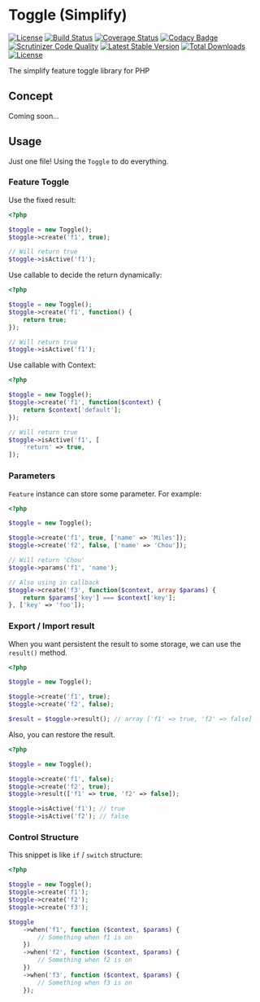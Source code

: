 # Toggle (Simplify)

[![License][license-svg]][license-link]
[![Build Status](https://travis-ci.com/MilesChou/toggle-simplify.svg?branch=master)](https://travis-ci.com/MilesChou/toggle-simplify)
[![Coverage Status](https://coveralls.io/repos/github/MilesChou/toggle-simplify/badge.svg)](https://coveralls.io/github/MilesChou/toggle-simplify)
[![Codacy Badge][codacy-svg]][codacy-link]
[![Scrutinizer Code Quality](https://scrutinizer-ci.com/g/MilesChou/toggle-simplify/badges/quality-score.png?b=master)](https://scrutinizer-ci.com/g/MilesChou/toggle-simplify/?branch=master)
[![Latest Stable Version](https://poser.pugx.org/MilesChou/toggle-simplify/v/stable)](https://packagist.org/packages/MilesChou/toggle-simplify)
[![Total Downloads](https://poser.pugx.org/MilesChou/toggle-simplify/d/total.svg)](https://packagist.org/packages/MilesChou/toggle-simplify)
[![License](https://poser.pugx.org/MilesChou/toggle-simplify/license)](https://packagist.org/packages/MilesChou/toggle-simplify)

The simplify feature toggle library for PHP

[license-svg]: https://img.shields.io/badge/license-MIT-brightgreen.svg
[license-link]: https://github.com/oidcphp/support/blob/master/LICENSE
[codacy-svg]: https://api.codacy.com/project/badge/Grade/ec882d2aaeae43118578bfdf682b42f3
[codacy-link]: https://www.codacy.com/manual/MilesChou/toggle-simplify

## Concept

Coming soon...

## Usage

Just one file! Using the `Toggle` to do everything.

### Feature Toggle

Use the fixed result:

```php
<?php

$toggle = new Toggle();
$toggle->create('f1', true);

// Will return true
$toggle->isActive('f1');
```

Use callable to decide the return dynamically:

```php
<?php

$toggle = new Toggle();
$toggle->create('f1', function() {
    return true;
});

// Will return true
$toggle->isActive('f1');
```

Use callable with Context:

```php
<?php

$toggle = new Toggle();
$toggle->create('f1', function($context) {
    return $context['default'];
});

// Will return true
$toggle->isActive('f1', [
    'return' => true,
]);
```

### Parameters

`Feature` instance can store some parameter. For example:

```php
<?php

$toggle = new Toggle();

$toggle->create('f1', true, ['name' => 'Miles']);
$toggle->create('f2', false, ['name' => 'Chou']);

// Will return 'Chou'
$toggle->params('f1', 'name');

// Also using in callback
$toggle->create('f3', function($context, array $params) {
    return $params['key'] === $context['key'];
}, ['key' => 'foo']);
```

### Export / Import result

When you want persistent the result to some storage, we can use the `result()` method.

```php
<?php

$toggle = new Toggle();

$toggle->create('f1', true);
$toggle->create('f2', false);

$result = $toggle->result(); // array ['f1' => true, 'f2' => false]
```

Also, you can restore the result.

```php
<?php

$toggle = new Toggle();

$toggle->create('f1', false);
$toggle->create('f2', true);
$toggle->result(['f1' => true, 'f2' => false]);

$toggle->isActive('f1'); // true
$toggle->isActive('f2'); // false
```

### Control Structure

This snippet is like `if` / `switch` structure:

```php
<?php

$toggle = new Toggle();
$toggle->create('f1');
$toggle->create('f2');
$toggle->create('f3');

$toggle
    ->when('f1', function ($context, $params) {
        // Something when f1 is on
    })
    ->when('f2', function ($context, $params) {
        // Something when f2 is on
    })
    ->when('f3', function ($context, $params) {
        // Something when f3 is on
    });
```
